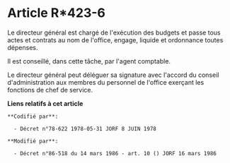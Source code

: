 # Article R*423-6

Le directeur général est chargé de l'exécution des budgets et passe tous actes et contrats au nom de l'office, engage,
liquide et ordonnance toutes dépenses.

Il est conseillé, dans cette tâche, par l'agent comptable.

Le directeur général peut déléguer sa signature avec l'accord du conseil d'administration aux membres du personnel de
l'office exerçant les fonctions de chef de service.

**Liens relatifs à cet article**

	**Codifié par**:

	  - Décret n°78-622 1978-05-31 JORF 8 JUIN 1978

	**Modifié par**:

	  - Décret n°86-518 du 14 mars 1986 - art. 10 () JORF 16 mars 1986
